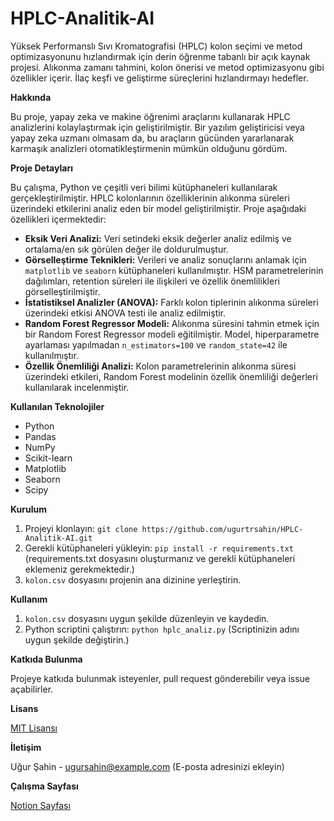 # HPLC-Analitik-AI

Yüksek Performanslı Sıvı Kromatografisi (HPLC) kolon seçimi ve metod optimizasyonunu hızlandırmak için derin öğrenme tabanlı bir açık kaynak projesi. Alıkonma zamanı tahmini, kolon önerisi ve metod optimizasyonu gibi özellikler içerir. İlaç keşfi ve geliştirme süreçlerini hızlandırmayı hedefler.

**Hakkında**

Bu proje, yapay zeka ve makine öğrenimi araçlarını kullanarak HPLC analizlerini kolaylaştırmak için geliştirilmiştir. Bir yazılım geliştiricisi veya yapay zeka uzmanı olmasam da, bu araçların gücünden yararlanarak karmaşık analizleri otomatikleştirmenin mümkün olduğunu gördüm.

**Proje Detayları**

Bu çalışma, Python ve çeşitli veri bilimi kütüphaneleri kullanılarak gerçekleştirilmiştir. HPLC kolonlarının özelliklerinin alıkonma süreleri üzerindeki etkilerini analiz eden bir model geliştirilmiştir. Proje aşağıdaki özellikleri içermektedir:

* **Eksik Veri Analizi:** Veri setindeki eksik değerler analiz edilmiş ve ortalama/en sık görülen değer ile doldurulmuştur.
* **Görselleştirme Teknikleri:** Verileri ve analiz sonuçlarını anlamak için `matplotlib` ve `seaborn` kütüphaneleri kullanılmıştır.  HSM parametrelerinin dağılımları, retention süreleri ile ilişkileri ve özellik önemlilikleri görselleştirilmiştir.
* **İstatistiksel Analizler (ANOVA):** Farklı kolon tiplerinin alıkonma süreleri üzerindeki etkisi ANOVA testi ile analiz edilmiştir.
* **Random Forest Regressor Modeli:** Alıkonma süresini tahmin etmek için bir Random Forest Regressor modeli eğitilmiştir. Model, hiperparametre ayarlaması yapılmadan `n_estimators=100` ve `random_state=42` ile kullanılmıştır.
* **Özellik Önemliliği Analizi:** Kolon parametrelerinin alıkonma süresi üzerindeki etkileri, Random Forest modelinin özellik önemliliği değerleri kullanılarak incelenmiştir.

**Kullanılan Teknolojiler**

* Python
* Pandas
* NumPy
* Scikit-learn
* Matplotlib
* Seaborn
* Scipy

**Kurulum**

1. Projeyi klonlayın: `git clone https://github.com/ugurtrsahin/HPLC-Analitik-AI.git`
2. Gerekli kütüphaneleri yükleyin: `pip install -r requirements.txt` (requirements.txt dosyasını oluşturmanız ve gerekli kütüphaneleri eklemeniz gerekmektedir.)
3. `kolon.csv` dosyasını projenin ana dizinine yerleştirin.

**Kullanım**

1. `kolon.csv` dosyasını uygun şekilde düzenleyin ve kaydedin.
2. Python scriptini çalıştırın: `python hplc_analiz.py` (Scriptinizin adını uygun şekilde değiştirin.)

**Katkıda Bulunma**

Projeye katkıda bulunmak isteyenler, pull request gönderebilir veya issue açabilirler.

**Lisans**

[MIT Lisansı](https://choosealicense.com/licenses/mit/)

**İletişim**

Uğur Şahin - [ugursahin@example.com](mailto:ugursahin@example.com) (E-posta adresinizi ekleyin)

**Çalışma Sayfası**

[Notion Sayfası](https://ugurtrsahin.notion.site/HPLC-Kolon-Se-iminde-Derin-renme-Yakla-m-H-zland-r-lm-Metod-Geli-tirme-ve-Validasyon-111b6792444f807facc9c4b82de81d94?pvs=4)
